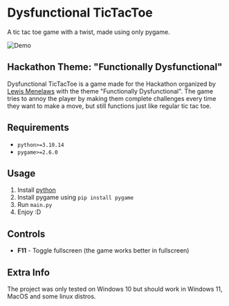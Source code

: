 # Dysfunctional TicTacToe
A tic tac toe game with a twist, made using only pygame.

![Demo](media/Dysfunctional_TicTacToe_Demo.gif)

## Hackathon Theme: "Functionally Dysfunctional"
Dysfunctional TicTacToe is a game made for the Hackathon organized by [Lewis Menelaws](https://github.com/elebumm) with the theme "Functionally Dysfunctional". The game tries to annoy the player by making them complete challenges every time they want to make a move, but still functions just like regular tic tac toe.

## Requirements
- `python>=3.10.14`
- `pygame>=2.6.0`

## Usage
1. Install [python](https://www.python.org/downloads/)
2. Install pygame using `pip install pygame`
3. Run `main.py`
4. Enjoy :D


## Controls
- **F11** - Toggle fullscreen (the game works better in fullscreen)

## Extra Info
The project was only tested on Windows 10 but should work in Windows 11, MacOS and some linux distros.
